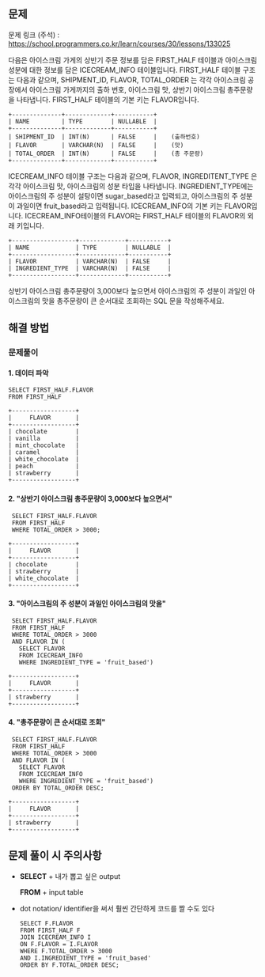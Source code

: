 ## **문제**
문제 링크 (주석) : https://school.programmers.co.kr/learn/courses/30/lessons/133025

다음은 아이스크림 가게의 상반기 주문 정보를 담은 FIRST_HALF 테이블과 아이스크림 성분에 대한 정보를 담은 ICECREAM_INFO 테이블입니다. FIRST_HALF 테이블 구조는 다음과 같으며, SHIPMENT_ID, FLAVOR, TOTAL_ORDER 는 각각 아이스크림 공장에서 아이스크림 가게까지의 출하 번호, 아이스크림 맛, 상반기 아이스크림 총주문량을 나타냅니다. FIRST_HALF 테이블의 기본 키는 FLAVOR입니다.

```
+--------------+-------------+-----------+
| NAME         | TYPE        | NULLABLE  |
+--------------+-------------+-----------+
| SHIPMENT_ID  | INT(N)      | FALSE     |    (출하번호)
| FLAVOR       | VARCHAR(N)  | FALSE     |    (맛)
| TOTAL_ORDER  | INT(N)      | FALSE     |    (총 주문량)
+--------------+-------------+-----------+
```
ICECREAM_INFO 테이블 구조는 다음과 같으며, FLAVOR, INGREDITENT_TYPE 은 각각 아이스크림 맛, 아이스크림의 성분 타입을 나타냅니다. INGREDIENT_TYPE에는 아이스크림의 주 성분이 설탕이면 sugar_based라고 입력되고, 아이스크림의 주 성분이 과일이면 fruit_based라고 입력됩니다. ICECREAM_INFO의 기본 키는 FLAVOR입니다. ICECREAM_INFO테이블의 FLAVOR는 FIRST_HALF 테이블의 FLAVOR의 외래 키입니다.

```
+------------------+-------------+-----------+
| NAME             | TYPE        | NULLABLE  |
+------------------+-------------+-----------+
| FLAVOR           | VARCHAR(N)  | FALSE     |
| INGREDIENT_TYPE  | VARCHAR(N)  | FALSE     |
+------------------+-------------+-----------+
```

상반기 아이스크림 총주문량이 3,000보다 높으면서 아이스크림의 주 성분이 과일인 아이스크림의 맛을 총주문량이 큰 순서대로 조회하는 SQL 문을 작성해주세요.


## **해결 방법**


### **문제풀이**
#### 1. **데이터 파악**
  ```
  SELECT FIRST_HALF.FLAVOR
  FROM FIRST_HALF
  ```
  ```
+------------------+
|     FLAVOR       |
+------------------+
| chocolate        |
| vanilla          |
| mint_chocolate   |
| caramel          |
| white_chocolate  |
| peach            |
| strawberry       |
+------------------+
  ```
 #### 2. **"상반기 아이스크림 총주문량이 3,000보다 높으면서"**
 ```
  SELECT FIRST_HALF.FLAVOR
  FROM FIRST_HALF
  WHERE TOTAL_ORDER > 3000;
 ```
 ```
+------------------+
|     FLAVOR       |
+------------------+
| chocolate        |
| strawberry       |
| white_chocolate  |
+------------------+
 ```

 #### 3. **"아이스크림의 주 성분이 과일인 아이스크림의 맛을"**
 ```
  SELECT FIRST_HALF.FLAVOR
  FROM FIRST_HALF
  WHERE TOTAL_ORDER > 3000 
  AND FLAVOR IN (
    SELECT FLAVOR
    FROM ICECREAM_INFO
    WHERE INGREDIENT_TYPE = 'fruit_based')
 ```
 ```
+------------------+
|     FLAVOR       |
+------------------+
| strawberry       |
+------------------+
```

#### 4. **"총주문량이 큰 순서대로 조회"**
 ```
  SELECT FIRST_HALF.FLAVOR
  FROM FIRST_HALF
  WHERE TOTAL_ORDER > 3000 
  AND FLAVOR IN (
    SELECT FLAVOR
    FROM ICECREAM_INFO
    WHERE INGREDIENT_TYPE = 'fruit_based')
  ORDER BY TOTAL_ORDER DESC;
 ```
 ```
+------------------+
|     FLAVOR       |
+------------------+
| strawberry       |
+------------------+
 ```

## **문제 풀이 시 주의사항**
*  **SELECT** + 내가 뽑고 싶은 output
  
    **FROM** + input table
* dot notation/ identifier을 써서 훨씬 간단하게 코드를 짤 수도 있다
    ```
    SELECT F.FLAVOR
    FROM FIRST_HALF F
    JOIN ICECREAM_INFO I
    ON F.FLAVOR = I.FLAVOR
    WHERE F.TOTAL_ORDER > 3000
    AND I.INGREDIENT_TYPE = 'fruit_based'
    ORDER BY F.TOTAL_ORDER DESC;
    ```
